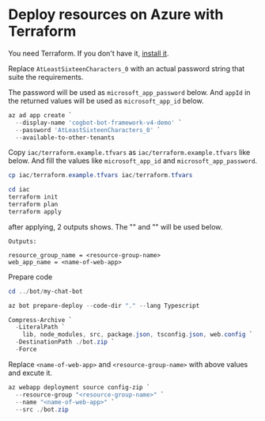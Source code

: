 # Deploy resources on Azure with Terraform

You need Terraform. If you don't have it, [install it](https://learn.hashicorp.com/terraform/azure/install).

Replace `AtLeastSixteenCharacters_0` with an actual password string that suite the requirements.

The password will be used as `microsoft_app_password` below.
And `appId` in the returned values will be used as `microsoft_app_id` below.

```ps1
az ad app create `
  --display-name 'cogbot-bot-framework-v4-demo' `
  --password 'AtLeastSixteenCharacters_0' `
  --available-to-other-tenants
```

Copy `iac/terraform.example.tfvars` as `iac/terraform.example.tfvars` like below. And fill the values like `microsoft_app_id` and `microsoft_app_password`.

```ps1
cp iac/terraform.example.tfvars iac/terraform.tfvars
```

```ps1
cd iac
terraform init
terraform plan
terraform apply
```

after applying, 2 outputs shows. The "<resource-group-name>" and "<name-of-web-app>" will be used below.

```
Outputs:

resource_group_name = <resource-group-name>
web_app_name = <name-of-web-app>
```

Prepare code

```ps1
cd ../bot/my-chat-bot

az bot prepare-deploy --code-dir "." --lang Typescript

Compress-Archive `
  -LiteralPath `
    lib, node_modules, src, package.json, tsconfig.json, web.config `
  -DestinationPath ./bot.zip `
  -Force
```

Replace `<name-of-web-app>` and `<resource-group-name>` with above values and excute it.

```ps1
az webapp deployment source config-zip `
  --resource-group "<resource-group-name>" `
  --name "<name-of-web-app>" `
  --src ./bot.zip
```